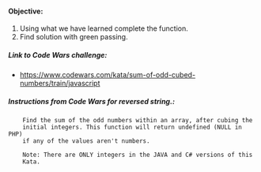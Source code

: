 #### Objective:
1. Using what we have learned complete the function.
2. Find solution with green passing.

##### Link to Code Wars challenge:
* https://www.codewars.com/kata/sum-of-odd-cubed-numbers/train/javascript

##### Instructions from Code Wars for reversed string.:

        Find the sum of the odd numbers within an array, after cubing the
        initial integers. This function will return undefined (NULL in PHP)
        if any of the values aren't numbers.

        Note: There are ONLY integers in the JAVA and C# versions of this
        Kata.
